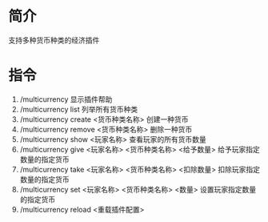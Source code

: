 # 简介
支持多种货币种类的经济插件
# 指令
1. /multicurrency    显示插件帮助
2. /multicurrency list    列举所有货币种类
3. /multicurrency create <货币种类名称>    创建一种货币
4. /multicurrency remove <货币种类名称>    删除一种货币
5. /multicurrency show <玩家名称>    查看玩家的所有货币数量
6. /multicurrency give <玩家名称> <货币种类名称> <给予数量>    给予玩家指定数量的指定货币
7. /multicurrency take <玩家名称> <货币种类名称> <扣除数量>    扣除玩家指定数量的指定货币
8. /multicurrency set <玩家名称> <货币种类名称> <数量>    设置玩家指定数量的指定货币
9. /multicurrency reload <重载插件配置>

